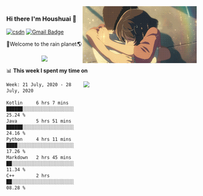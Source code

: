 <img  align='right' height="150" src="https://github.com/LikeRainDay/LikeRainDay/blob/master/pic/img_rain_1.gif?raw=true">



### Hi there I'm Houshuai :lemon:

[![csdn](https://img.shields.io/badge/-csdn-c14438?style=flat-square&logo=c&logoColor=white)](https://blog.csdn.net/qq_15807167)
[![Gmail Badge](https://img.shields.io/badge/-gmail-c14438?style=flat-square&logo=Gmail&logoColor=white&link=mailto:houshuai0816@gmail.com)](mailto:houshuai0816@gmail.com)

🚀Welcome to the rain planet🌎

<center>
<img align='center'  src="https://source.unsplash.com/random/1200x600">
</center>

📊 **This week I spent my time on**

<img align='right'   width="300" src="https://github-readme-stats.vercel.app/api?username=LikeRainDay&show_icons=true&title_color=fff&icon_color=79ff97&text_color=9f9f9f&bg_color=151515">

<!--START_SECTION:waka-->
```text
Week: 21 July, 2020 - 28 July, 2020

Kotlin     6 hrs 7 mins    ██████░░░░░░░░░░░░░░░░░░░   25.24 % 
Java       5 hrs 51 mins   ██████░░░░░░░░░░░░░░░░░░░   24.16 % 
Python     4 hrs 11 mins   ████░░░░░░░░░░░░░░░░░░░░░   17.26 % 
Markdown   2 hrs 45 mins   ██░░░░░░░░░░░░░░░░░░░░░░░   11.34 % 
C++        2 hrs           ██░░░░░░░░░░░░░░░░░░░░░░░   08.28 %
```
<!--END_SECTION:waka-->
